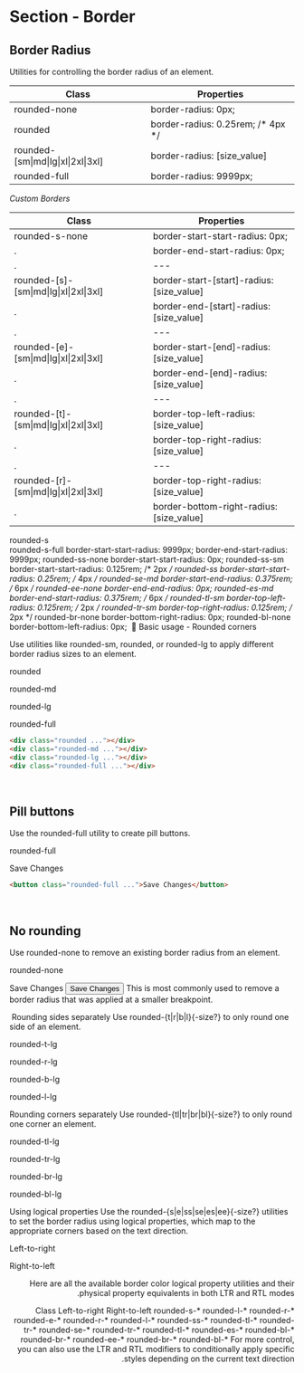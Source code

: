 # Section - Border

## Border Radius

Utilities for controlling the border radius of an element.

Class                              | Properties
-----------------------------------|----------------------------------
rounded-none                       | border-radius: 0px;
rounded                            | border-radius: 0.25rem; /* 4px */
rounded-[sm\|md\|lg\|xl\|2xl\|3xl] | border-radius: [size_value]
rounded-full                       | border-radius: 9999px;

*Custom Borders*

Class                                  | Properties
---------------------------------------|------------------------------------------
rounded-s-none                         | border-start-start-radius: 0px;
.                                      | border-end-start-radius: 0px;
.                                      | ---
rounded-[s]-[sm\|md\|lg\|xl\|2xl\|3xl] | border-start-[start]-radius: [size_value]
.                                      | border-end-[start]-radius: [size_value]
.                                      | ---
rounded-[e]-[sm\|md\|lg\|xl\|2xl\|3xl] | border-start-[end]-radius: [size_value]
.                                      | border-end-[end]-radius: [size_value]
.                                      | ---
rounded-[t]-[sm\|md\|lg\|xl\|2xl\|3xl] | border-top-left-radius: [size_value]
.                                      | border-top-right-radius: [size_value]
.                                      | ---
rounded-[r]-[sm\|md\|lg\|xl\|2xl\|3xl] | border-top-right-radius: [size_value]
.                                      | border-bottom-right-radius: [size_value]



rounded-s	
rounded-s-full	border-start-start-radius: 9999px; border-end-start-radius: 9999px;
rounded-ss-none	border-start-start-radius: 0px;
rounded-ss-sm	border-start-start-radius: 0.125rem; /* 2px */
rounded-ss	border-start-start-radius: 0.25rem; /* 4px */
rounded-se-md	border-start-end-radius: 0.375rem; /* 6px */
rounded-ee-none	border-end-end-radius: 0px;
rounded-es-md	border-end-start-radius: 0.375rem; /* 6px */
rounded-tl-sm	border-top-left-radius: 0.125rem; /* 2px */
rounded-tr-sm	border-top-right-radius: 0.125rem; /* 2px */
rounded-br-none	border-bottom-right-radius: 0px;
rounded-bl-none	border-bottom-left-radius: 0px;
​
🔔 Basic usage - Rounded corners

Use utilities like rounded-sm, rounded, or rounded-lg to apply different border radius sizes to an element.

rounded

rounded-md

rounded-lg

rounded-full

```html
<div class="rounded ..."></div>
<div class="rounded-md ..."></div>
<div class="rounded-lg ..."></div>
<div class="rounded-full ..."></div>

```
​
## Pill buttons

Use the rounded-full utility to create pill buttons.

rounded-full

Save Changes

```html
<button class="rounded-full ...">Save Changes</button>

```
​
## No rounding

Use rounded-none to remove an existing border radius from an element.

rounded-none

Save Changes
<button class="rounded-none ...">Save Changes</button>
This is most commonly used to remove a border radius that was applied at a smaller breakpoint.

​
Rounding sides separately
Use rounded-{t|r|b|l}{-size?} to only round one side of an element.

rounded-t-lg

rounded-r-lg

rounded-b-lg

rounded-l-lg

<div class="rounded-t-lg ..."></div>
<div class="rounded-r-lg ..."></div>
<div class="rounded-b-lg ..."></div>
<div class="rounded-l-lg ..."></div>
​
Rounding corners separately
Use rounded-{tl|tr|br|bl}{-size?} to only round one corner an element.

rounded-tl-lg

rounded-tr-lg

rounded-br-lg

rounded-bl-lg

<div class="rounded-tl-lg ..."></div>
<div class="rounded-tr-lg ..."></div>
<div class="rounded-br-lg ..."></div>
<div class="rounded-bl-lg ..."></div>
​
Using logical properties
Use the rounded-{s|e|ss|se|es|ee}{-size?} utilities to set the border radius using logical properties, which map to the appropriate corners based on the text direction.

Left-to-right

Right-to-left

<div dir="ltr">
  <div class="rounded-s-lg ..."></div>
<div>

<div dir="rtl">
  <div class="rounded-s-lg ..."></div>
<div>
Here are all the available border color logical property utilities and their physical property equivalents in both LTR and RTL modes.

Class	Left-to-right	Right-to-left
rounded-s-*	rounded-l-*	rounded-r-*
rounded-e-*	rounded-r-*	rounded-l-*
rounded-ss-*	rounded-tl-*	rounded-tr-*
rounded-se-*	rounded-tr-*	rounded-tl-*
rounded-es-*	rounded-bl-*	rounded-br-*
rounded-ee-*	rounded-br-*	rounded-bl-*
For more control, you can also use the LTR and RTL modifiers to conditionally apply specific styles depending on the current text direction.